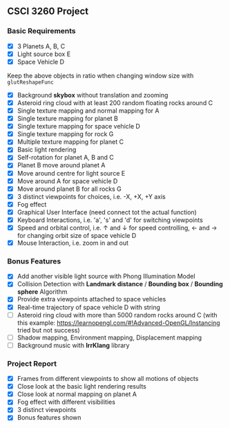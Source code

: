 ## CSCI 3260 Project

### Basic Requirements

* [x] 3 Planets A, B, C
* [x] Light source box E
* [x] Space Vehicle D

Keep the above objects in ratio wthen changing window size with `glutReshapeFunc`

* [x] Background **skybox** without translation and zooming
* [x] Asteroid ring cloud with at least 200 random floating rocks around C
* [x] Single texture mapping and normal mapping for A
* [x] Single texture mapping for planet B
* [x] Single texture mapping for space vehicle D
* [x] Single texture mapping for rock G
* [x] Multiple texture mapping for planet C
* [x] Basic light rendering
* [x] Self-rotation for planet A, B and C
* [x] Planet B move around planet A
* [x] Move around centre for light source E
* [x] Move around A for space vehicle D
* [x] Move around planet B for all rocks G
* [x] 3 distinct viewpoints for choices, i.e. -X, +X, +Y axis
* [x] Fog effect
* [x] Graphical User Interface (need connect tot the actual function)
* [x] Keyboard Interactions, i.e. 'a', 's' and 'd' for switching viewpoints
* [x] Speed and orbital control, i.e. &uarr; and &darr; for speed controlling, &larr; and &rarr; for changing orbit size of space vehicle D
* [x] Mouse Interaction, i.e. zoom in and out

### Bonus Features

* [x] Add another visible light source with Phong Illumination Model
* [x] Collision Detection with **Landmark distance** / **Bounding box** / **Bounding sphere** Algorithm
* [x] Provide extra viewpoints attached to space vehicles
* [x] Real-time trajectory of space vehicle D with string
* [ ] Asteroid ring cloud with more than 5000 random rocks around C (with this example: https://learnopengl.com/#!Advanced-OpenGL/Instancing tried but not success)
* [ ] Shadow mapping, Environment mapping, Displacement mapping
* [ ] Background music with **IrrKlang** library

### Project Report

* [x] Frames from different viewpoints to show all motions of objects
* [x] Close look at the basic light rendering results
* [x] Close look at normal mapping on planet A
* [x] Fog effect with different visibilities
* [x] 3 distinct viewpoints
* [x] Bonus features shown